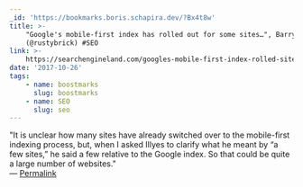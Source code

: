 ```yaml
---
_id: 'https://bookmarks.boris.schapira.dev/?Bx4t8w'
title: >-
    "Google's mobile-first index has rolled out for some sites…", Barry Schwartz
    (@rustybrick) #SEO
link: >-
    https://searchengineland.com/googles-mobile-first-index-rolled-site-will-roll-slowly-285590
date: '2017-10-26'
tags:
    - name: boostmarks
      slug: boostmarks
    - name: SEO
      slug: seo
---
```


&quot;It is unclear how many sites have already switched over to the
mobile-first indexing process, but, when I asked Illyes to clarify what he meant
by “a few sites,” he said a few relative to the Google index. So that could be
quite a large number of websites.&quot; <br>&#8212;
<a href="https://bookmarks.boris.schapira.dev/?Bx4t8w" title="Permalink">Permalink</a>
